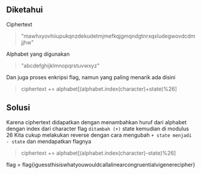 ## Diketahui
Ciphertext
> "mawhxyovhiiupukqnzdekudetmjmefkqjgmqndgtnrxqxludegwovdcdmjjhw"

Alphabet yang digunakan
> "abcdefghijklmnopqrstuvwxyz"

Dan juga proses enkripsi flag, namun yang paling menarik ada disini
> ciphertext += alphabet[(alphabet.index(character)+state)%26]

## Solusi
Karena ciphertext didapatkan dengan menambahkan huruf dari alphabet dengan index dari character flag `ditambah (+)` state kemudian di modulus 26
Kita cukup melakukan reverse dengan cara mengubah `+ state menjadi - state` dan mendapatkan flagnya
> ciphertext += alphabet[(alphabet.index(character)-state)%26]

flag = flag{iguessthisiswhatyouwouldcallalinearcongruentialvigenerecipher}